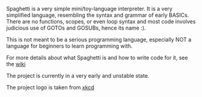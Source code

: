 Spaghetti is a very simple mini/toy-language interpreter. It is a very simplified language, resembling the syntax and grammar of early BASICs. There are no functions, scopes, or even loop syntax and most code involves judicious use of GOTOs and GOSUBs, hence its name :).

This is not meant to be a serious programming language, especially NOT a language for beginners to learn programming with.

For more details about what Spaghetti is and how to write code for it, see the [wiki](http://code.google.com/p/spaghetti-basic/w/list)

The project is currently in a very early and unstable state.

The project logo is taken from [xkcd](http://xkcd.com/292/)
